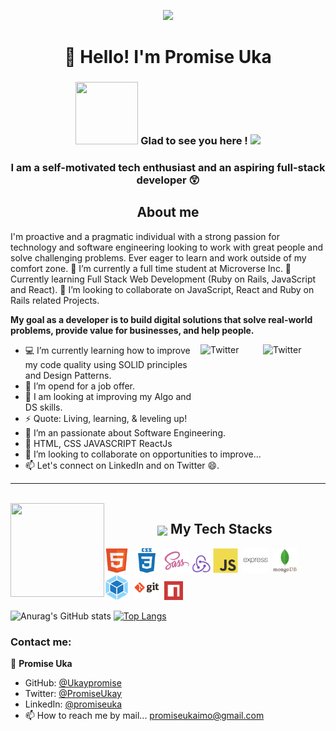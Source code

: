 
<p align="center"> <img src="https://user-images.githubusercontent.com/85847249/189156980-6d988587-e6ad-4bcc-af84-4e0a44499133.gif">

<h1 align="center">👋 Hello! I'm Promise Uka</h1>
<h3 align="center" ><p align="center"> <img src="https://octodex.github.com/images/daftpunktocat-thomas.gif" height="100px" width="100px"> Glad to see you here ! <img src="https://media.giphy.com/media/mGcNjsfWAjY5AEZNw6/giphy.gif" width="50"> </h3>  
 <h3 align="center" > I am a self-motivated tech enthusiast and an aspiring full-stack developer 😲 </h3>
  <h2 align="center"> About me </h2>
  I'm proactive and a pragmatic individual with a strong passion for technology and software engineering looking to work with great people and solve challenging problems. Ever eager to learn and work outside of my comfort zone. 🔭 I’m currently a full time student at Microverse Inc. 🌱 Currently learning Full Stack Web Development (Ruby on Rails, JavaScript and React). 👯 I’m looking to collaborate on JavaScript, React and Ruby on Rails related Projects.
  
**My goal as a developer is to build digital solutions that solve real-world problems, provide value for businesses, and help people.**

<a href="https://twitter.com/PromiseUkay" target="_blank"><img src="https://cdn2.iconfinder.com/data/icons/social-media-2199/64/social_media_isometric_6-twitter-512.png" height="100px" width="100px" alt="Twitter" align="right"></a><a href="https://www.linkedin.com/in/promiseuka/" target="_blank"><img src="https://cdn2.iconfinder.com/data/icons/social-media-2199/64/social_media_isometric_14-linkedin-512.png" height="100px" width="100px" alt="Twitter" align="right"></a>

  - 💻 I’m currently learning how to improve my code quality using SOLID principles and Design Patterns. 
  - 👀 I’m opend for a job offer.
  - 💬 I am looking at improving my Algo and DS skills.
  - ⚡ Quote: Living, learning, & leveling up!
  - 👀 I’m an passionate about Software Engineering.
  - 🌱 HTML, CSS JAVASCRIPT ReactJs
  - 💞️ I’m looking to collaborate on opportunities to improve...
  - 📫 Let's connect on LinkedIn and on Twitter 😄.
  ----------------
  
  <br> 
  <img align="left" width="150px" height="150px" src="https://octocat-generator-assets.githubusercontent.com/my-octocat-1608216254364.png">
  
<h2 align="center">
<img src="https://media.giphy.com/media/j2pOGeGYKe2xCCKwfi/giphy.gif" width="70" align="center">
  My Tech Stacks
</h2>

<p>
  <img src="https://github.com/devicons/devicon/blob/master/icons/html5/html5-original.svg" title="HTML5" alt="HTML" width="40" height="40"/>&nbsp;
  <img src="https://github.com/devicons/devicon/blob/master/icons/css3/css3-plain-wordmark.svg"  title="CSS3" alt="CSS" width="40" height="40"/>&nbsp;
  <img src="https://raw.githubusercontent.com/devicons/devicon/master/icons/sass/sass-original.svg" alt="sass" width="40" height="40"/>
  <code><img height="30" src="https://raw.githubusercontent.com/github/explore/80688e429a7d4ef2fca1e82350fe8e3517d3494d/topics/redux/redux.png"></code>
  <img src="https://github.com/devicons/devicon/blob/master/icons/javascript/javascript-original.svg" title="JavaScript" alt="JavaScript" width="40" 
 <img src="https://github.com/devicons/devicon/blob/master/icons/nodejs/nodejs-original-wordmark.svg" title="NodeJS" alt="NodeJS" width="40" height="40"/>&nbsp;
  <img src="https://github.com/devicons/devicon/blob/master/icons/express/express-original-wordmark.svg" title="Express" alt="Express" width="40" height="40"/>&nbsp; 
  <img src="https://github.com/devicons/devicon/blob/master/icons/mongodb/mongodb-original-wordmark.svg" title="Mongodb" alt="Mongodb" width="40" height="40"/>&nbsp;  
  <img src="https://github.com/devicons/devicon/blob/master/icons/webpack/webpack-original.svg" title="Webpack" alt="Webpack" width="40" height="40"/>&nbsp;
  <img src="https://github.com/devicons/devicon/blob/master/icons/git/git-original-wordmark.svg" title="Git" alt="Git" width="40" height="40"/>&nbsp;
  <code><img height="30" src="https://raw.githubusercontent.com/github/explore/80688e429a7d4ef2fca1e82350fe8e3517d3494d/topics/npm/npm.png"></code>

</p>
  
  ![Anurag's GitHub stats](https://github-readme-stats.vercel.app/api?username=Ukaypromise&show_icons=true&theme=radical)
[![Top Langs](https://github-readme-stats.vercel.app/api/top-langs/?username=Ukaypromise)](https://github.com/Ukaypromise/github-readme-stats)
  
  ### Contact me:
👤 **Promise Uka**

- GitHub: [@Ukaypromise](https://github.com/Ukaypromise/)
- Twitter: [@PromiseUkay](https://twitter.com/PromiseUkay)
- LinkedIn: [@promiseuka](https://www.linkedin.com/in/promiseuka)
- 📫 How to reach me by mail...
promiseukaimo@gmail.com
  


<!---
Ukaypromise/Ukaypromise is a ✨ special ✨ repository because its `README.md` (this file) appears on your GitHub profile.
You can click the Preview link to take a look at your changes.
--->
